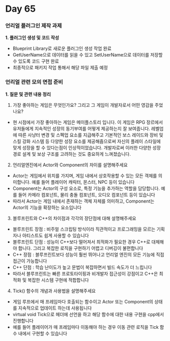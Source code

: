 # Day 65

### 언리얼 플러그인 제작 과제

**1. 플러그인 생성 및 코드 작성**

- Blueprint Library로 새로운 플러그인 생성 작업 완료
- GetUserName으로 데이터를 읽을 수 있고 SetUserName으로 데이터를 저장할 수 있도록 코드 구현 완료
- 최종적으로 패키지 작업 통해서 해당 파일 제출 예정

### 언리얼 관련 모의 면접 준비

**1. 질문 및 관련 내용 정리**

1. 가장 좋아하는 게임은 무엇인가요? 그리고 그 게임이 개발자로서 어떤 영감을 주었나요?
- 현 시점에서 가장 좋아하는 게임은 메이플스토리 입니다. 이 게임은 RPG 장르에서 유저들에게 지속적인 성장의 동기부여를 어떻게 제공하는지 잘 보여줍니다.
레벨업에 따른 사냥터 변경 및 스펙업 요소를 지급해주고 기본적인 보스 레이드와 장비 및 스킬 강화 시스템 등 다양한 성장 요소를 제공해줌으로써
자신의 플레이 스타일에 맞게 성장을 할 수 있다는점이 인상적이었습니다. 
개발자로써 이러한 다양한 성장 경로 설계 및 보상 구조를 고려하는 것도 중요하게 느껴졌습니다.  
2. 언리얼엔진에서 Actor와 Component의 차이를 설명해주세요
- Actor는 게임에서 위치를 가지며, 게임 내에서 상호작용할 수 있는 모든 객체를 의미합니다. 예를 들어 플레이어 캐릭터, 몬스터, NPC 등이 있습니다
- Component는 Actor의 구성 요소로, 특정 기능을 추가하는 역할을 담당합니다. 예를 들어 카메라 컴포넌트, 물리 충돌 컴포넌트, 오디오 컴포넌트 등이 있습니다
- 따라서 Actor는 게임 내에서 존재하는 객체 자체를 의미하고, Component는 Actor의 기능을 확장하는 요소입니다  

3. 블루프린트와 C++의 차이점과 각각의 장단점에 대해 설명해주세요
- 블루프린트 장점 : 비주얼 스크립팅 방식이라 직관적이고 프로그래밍을 모르는 기획자나 아티스트도 쉽게 사용할 수 있습니다
- 블루프린트 단점 : 성능이 C++보다 떨어져서 최적화가 필요한 경우 C++로 대체해야 합니다. 그리고 복잡한 로직을 구현하기 어렵고 디버깅이 불편합니다
- C++ 장점 : 블루프린트보다 성능이 훨씬 뛰어나고 언리얼 엔진의 모든 기능에 직접 접근이 가능합니다
- C++ 단점 : 학습 난이도가 높고 문법이 복잡하면서 빌드 속도가 더 느립니다
- 따라서 블루프린트는 빠른 프로토타이핑과 비개발자 접근성이 강점이고 C++은 최적화 및 복잡한 시스템 구현에 적합합니다  

4. Tick() 함수의 개념과 사용법을 설명해주세요
- 게임 루프에서 매 프레임마다 호출되는 함수이고 Actor 또는 Component의 상태를 지속적으로 업데이트 하는데 사용됩니다
- virtual void Tick으로 헤더에 선언을 하고 해당 함수에 대한 내용 구현을 cpp에서 진행합니다
- 예를 들어 플레이어가 매 프레임마다 이동해야 하는 경우 이동 관련 로직을 Tick 함수 내에서 구현할 수 있습니다
